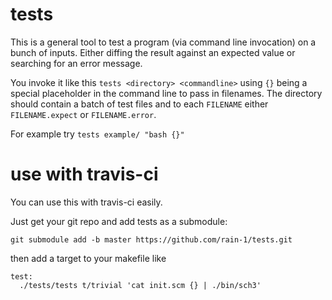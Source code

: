 # tests

This is a general tool to test a program (via command line invocation) on a bunch of inputs. Either diffing the result against an expected value or searching for an error message.

You invoke it like this `tests <directory> <commandline>` using `{}` being a special placeholder in the command line to pass in filenames. The directory should contain a batch of test files and to each `FILENAME` either `FILENAME.expect` or `FILENAME.error`.

For example try `tests example/ "bash {}"`

# use with travis-ci

You can use this with travis-ci easily.

Just get your git repo and add tests as a submodule:

```
git submodule add -b master https://github.com/rain-1/tests.git
```

then add a target to your makefile like

```
test:
  ./tests/tests t/trivial 'cat init.scm {} | ./bin/sch3'
```
